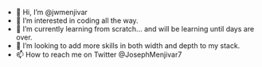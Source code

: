 - 👋 Hi, I’m @jwmenjivar
- 👀 I’m interested in coding all the way.
- 🌱 I’m currently learning from scratch... and will be learning until days are over.
- 💞️ I’m looking to add more skills in both width and depth to my stack.
- 📫 How to reach me on Twitter @JosephMenjivar7

<!---
jwmenjivar/jwmenjivar is a ✨ special ✨ repository because its `README.md` (this file) appears on your GitHub profile.
You can click the Preview link to take a look at your changes.
--->
